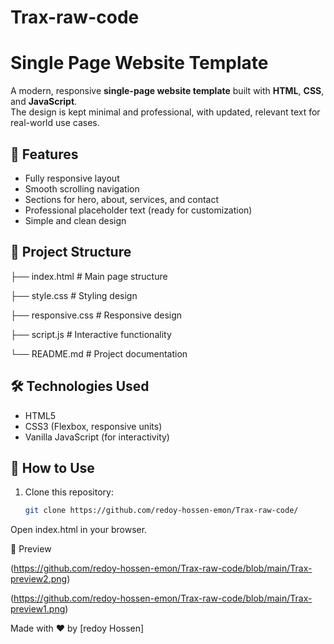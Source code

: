 # Trax-raw-code
# Single Page Website Template

A modern, responsive **single-page website template** built with **HTML**, **CSS**, and **JavaScript**.  
The design is kept minimal and professional, with updated, relevant text for real-world use cases.

## 🚀 Features
- Fully responsive layout
- Smooth scrolling navigation
- Sections for hero, about, services, and contact
- Professional placeholder text (ready for customization)
- Simple and clean design

## 📂 Project Structure
├── index.html # Main page structure

├── style.css # Styling design

├── responsive.css # Responsive design

├── script.js # Interactive functionality

└── README.md # Project documentation



## 🛠 Technologies Used
- HTML5
- CSS3 (Flexbox, responsive units)
- Vanilla JavaScript (for interactivity)

## 📖 How to Use
1. Clone this repository:
   ```bash
   git clone https://github.com/redoy-hossen-emon/Trax-raw-code/
Open index.html in your browser.


📸 Preview

(https://github.com/redoy-hossen-emon/Trax-raw-code/blob/main/Trax-preview2.png)

(https://github.com/redoy-hossen-emon/Trax-raw-code/blob/main/Trax-preview1.png)

Made with ❤️ by [redoy Hossen]
